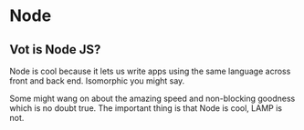 # Node

## Vot is Node JS?

Node is cool because it lets us write apps using the same language across front and back end. Isomorphic you might say.

Some might wang on about the amazing speed and non-blocking goodness which is no doubt true. The important thing is that Node is cool, LAMP is not.